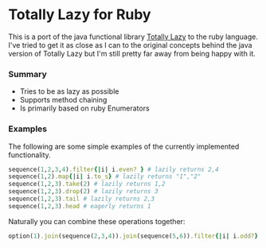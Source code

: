 # Totally Lazy for Ruby

This is a port of the java functional library [Totally Lazy](https://code.google.com/p/totallylazy/) to the ruby language. I've tried to get it as close as I can to the original concepts behind the java version of Totally Lazy but I'm still pretty far away from being happy with it.

### Summary

* Tries to be as lazy as possible
* Supports method chaining
* Is primarily based on ruby Enumerators

### Examples

The following are some simple examples of the currently implemented functionality.

```ruby
sequence(1,2,3,4).filter{|i| i.even? } # lazily returns 2,4
sequence(1,2).map{|i| i.to_s} # lazily returns "1","2"
sequence(1,2,3).take(2) # lazily returns 1,2
sequence(1,2,3).drop(2) # lazily returns 3
sequence(1,2,3).tail # lazily returns 2,3
sequence(1,2,3).head # eagerly returns 1
```

Naturally you can combine these operations together:

```ruby
option(1).join(sequence(2,3,4)).join(sequence(5,6)).filter{|i| i.odd?}.take(2) # lazily returns 1,3
```